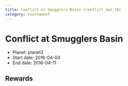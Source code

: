 ```yaml
---
title: Conflict at Smugglers Basin (conflict_dan_16)
category: tournament
---
```

# Conflict at Smugglers Basin

  * Planet: planet3
  * Start date: 2016-04-04
  * End date: 2016-04-11

## Rewards

